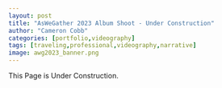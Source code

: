 ```yaml
---
layout: post
title: "AsWeGather 2023 Album Shoot - Under Construction"
author: "Cameron Cobb"
categories: [portfolio,videography]
tags: [traveling,professional,videography,narrative]
image: awg2023_banner.png
---
```



This Page is Under Construction.
